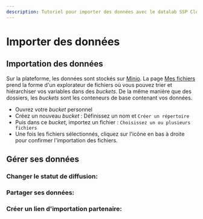 ```yaml
---
description: Tutoriel pour importer des données avec le datalab SSP Cloud.
---
```


# Importer des données

## Importation des données

Sur la plateforme, les données sont stockés sur [Minio](https://min.io). La page [Mes fichiers](https://datalab.sspcloud.fr/mes-fichiers/) prend la forme d'un explorateur de fichiers où vous pouvez trier et hiérarchiser vos variables dans des _buckets_. De la même manière que des dossiers, les _buckets_ sont les conteneurs de base contenant vos données.

* Ouvrez votre _bucket_ personnel
* Créez un nouveau _bucket_ : Définissez un nom et `Créer un répertoire`
* Puis dans ce _bucket_, importez un fichier : `Choisissez un ou plusieurs fichiers`
* Une fois les fichiers sélectionnés, cliquez sur l'icône en bas à droite pour confirmer l'importation des fichiers.

## Gérer ses données

### Changer le statut de diffusion:

### Partager ses données:

### Créer un lien d'importation partenaire:
